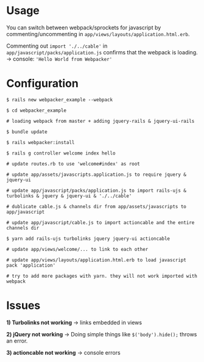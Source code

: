 # Usage

You can switch between webpack/sprockets for javascript by commenting/uncommenting in `app/views/layouts/application.html.erb`.

Commenting out `import './../cable'` in `app/javascript/packs/application.js` confirms that the webpack is loading. -> console: `'Hello World from Webpacker'`

# Configuration

```
$ rails new webpacker_example --webpack

$ cd webpacker_example

# loading webpack from master + adding jquery-rails & jquery-ui-rails

$ bundle update

$ rails webpacker:install

$ rails g controller welcome index hello

# update routes.rb to use 'welcome#index' as root

# update app/assets/javascripts.application.js to require jquery & jquery-ui

# update app/javascript/packs/application.js to import rails-ujs & turbolinks & jquery & jquery-ui & './../cable'

# dublicate cable.js & channels dir from app/assets/javascripts to app/javascript

# update app/javascript/cable.js to import actioncable and the entire channels dir

$ yarn add rails-ujs turbolinks jquery jquery-ui actioncable

# update app/views/welcome/... to link to each other

# update app/views/layouts/application.html.erb to load javascript pack 'application'

# try to add more packages with yarn. they will not work imported with webpack
```

# Issues

**1) Turbolinks not working**
-> links embedded in views

**2) jQuery not working**
-> Doing simple things like `$('body').hide();` throws an error.

**3) actioncable not working**
-> console errors
